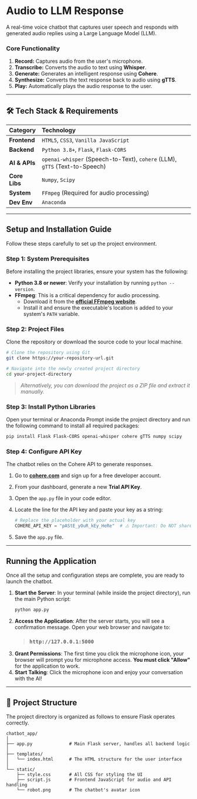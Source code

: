 


# Audio to LLM Response


A real-time voice chatbot that captures user speech and responds with generated audio replies using a Large Language Model (LLM).

### Core Functionality
1.   **Record:** Captures audio from the user's microphone.
2.   **Transcribe:** Converts the audio to text using **Whisper**.
3.   **Generate:** Generates an intelligent response using **Cohere**.
4.   **Synthesize:** Converts the text response back to audio using **gTTS**.
5.   **Play:** Automatically plays the audio response to the user.

---

## 🛠️ Tech Stack & Requirements

| Category      | Technology                                                                                          |
| :------------ | :-------------------------------------------------------------------------------------------------- |
| **Frontend**  | `HTML5`, `CSS3`, `Vanilla JavaScript`                                                               |
| **Backend**   | `Python 3.8+`, `Flask`, `Flask-CORS`                                                                |
| **AI & APIs** | `openai-whisper` (Speech-to-Text), `cohere` (LLM), `gTTS` (Text-to-Speech)                           |
| **Core Libs** | `Numpy`, `Scipy`                                                                                    |
| **System**    | `FFmpeg` (Required for audio processing)                                                            |
| **Dev Env**   | `Anaconda`                                                                                          |

---

##  Setup and Installation Guide

Follow these steps carefully to set up the project environment.

### Step 1: System Prerequisites

Before installing the project libraries, ensure your system has the following:

-   **Python 3.8 or newer**: Verify your installation by running `python --version`.
-   **FFmpeg**: This is a critical dependency for audio processing.
    -   Download it from the [**official FFmpeg website**](https://ffmpeg.org/download.html ).
    -   Install it and ensure the executable's location is added to your system's `PATH` variable.

### Step 2: Project Files

Clone the repository or download the source code to your local machine.

```bash
# Clone the repository using Git
git clone https://your-repository-url.git

# Navigate into the newly created project directory
cd your-project-directory
```
> *Alternatively, you can download the project as a ZIP file and extract it manually.*

### Step 3: Install Python Libraries

Open your terminal or Anaconda Prompt inside the project directory and run the following command to install all required packages:

```bash
pip install Flask Flask-CORS openai-whisper cohere gTTS numpy scipy
```

### Step 4: Configure API Key

The chatbot relies on the Cohere API to generate responses.

1.  Go to [**cohere.com**](https://cohere.com ) and sign up for a free developer account.
2.  From your dashboard, generate a new **Trial API Key**.
3.  Open the `app.py` file in your code editor.
4.  Locate the line for the API key and paste your key as a string:

    ```python
    # Replace the placeholder with your actual key
    COHERE_API_KEY = "pAStE_yOuR_kEy_HeRe"  # ⚠️ Important: Do NOT share this key publicly!
    ```
5.  Save the `app.py` file.

---

##  Running the Application

Once all the setup and configuration steps are complete, you are ready to launch the chatbot.

1.  **Start the Server**: In your terminal (while inside the project directory), run the main Python script:
    ```bash
    python app.py
    ```
2.  **Access the Application**: After the server starts, you will see a confirmation message. Open your web browser and navigate to:
    > ### **`http://127.0.0.1:5000`**
3.  **Grant Permissions**: The first time you click the microphone icon, your browser will prompt you for microphone access. **You must click "Allow"** for the application to work.
4.  **Start Talking**: Click the microphone icon and enjoy your conversation with the AI!

---

## 📂 Project Structure

The project directory is organized as follows to ensure Flask operates correctly.

```
chatbot_app/
│
├── app.py              # Main Flask server, handles all backend logic
│
├── templates/
│   └── index.html      # The HTML structure for the user interface
│
└── static/
    ├── style.css       # All CSS for styling the UI
    ├── script.js       # Frontend JavaScript for audio and API handling
    └── robot.png       # The chatbot's avatar icon
```

